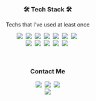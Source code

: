 <h3 align="center">🛠 Tech Stack 🛠</h3>

<p align="center"> Techs that I've used at least once </p>

<p align=center>
  <img src="https://img.shields.io/badge/HTML5-E34F26?style=flat-square&logo=HTML5&logoColor=white"/></a>&nbsp
  <img src="https://img.shields.io/badge/CSS3-1572B6?style=flat-square&logo=CSS3&logoColor=white"/></a>&nbsp
  <img src="https://img.shields.io/badge/JavaScript-F7DF1E?style=flat-square&logo=JavaScript&logoColor=white"/></a>&nbsp
  <img src="https://img.shields.io/badge/React-61DAFB?style=flat-square&logo=React&logoColor=white"/></a>&nbsp
  <img src="https://img.shields.io/badge/React Router-CA4245?style=flat-square&logo=ReactRouter&logoColor=white"/></a>&nbsp
  <img src="https://img.shields.io/badge/Styled Comonent-DB7093?style=flat-square&logo=styled-components&logoColor=white"/></a>&nbsp
  <img src="https://img.shields.io/badge/Sass-CC6699?style=flat-square&logo=Sass&logoColor=white"/></a>&nbsp
  <br/>
  <img src="https://img.shields.io/badge/Git-F05032?style=flat-square&logo=Git&logoColor=white"/></a>&nbsp
  <img src="https://img.shields.io/badge/GitHub-181717?style=flat-square&logo=GitHub&logoColor=white"/></a>&nbsp
  <img src="https://img.shields.io/badge/GitLab-FCA121?style=flat-square&logo=GitLab&logoColor=white"/></a>&nbsp
  <img src="https://img.shields.io/badge/Slack-4A154B?style=flat-square&logo=Slack&logoColor=white"/></a>&nbsp
  <img src="https://img.shields.io/badge/Trello-0052CC?style=flat-square&logo=Trello&logoColor=white"/></a>&nbsp
</p>
  
<br/>
<h3 align="center">Contact Me</h3>
<p align=center>
<a href="https://velog.io/@hanei100"><img src="https://img.shields.io/badge/Tech Blog-14B885?style=flat-square&logo=Vimeo&logoColor=white&link=https://velog.io/@hanei100"/></a>&nbsp
<a href="https://www.instagram.com/orosy.ts/"><img src="https://img.shields.io/badge/Instagram-E4405F?style=flat-square&logo=Instagram&logoColor=white&link=https://www.instagram.com/orosy.ts/"/></a>&nbsp
<a href="mailto:hanei7632@gmail.com" target="_blank"><img src="https://img.shields.io/badge/Gmail-D14836?style=flat-square&logo=Gmail&logoColor=white"/></a>

<br/>
<a href="https://github.com/orosy/github-readme-stats">
  <img align="center" src="https://github-readme-stats.vercel.app/api/pin/?username=orosy&show_icons=true&theme=radical&repo=github-readme-stats" />
</a>
